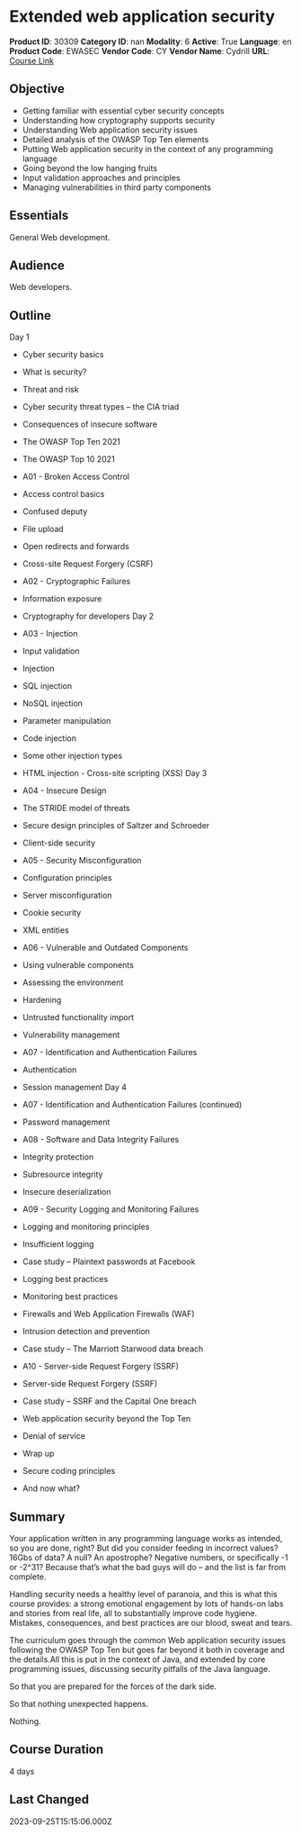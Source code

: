 # Extended web application security

**Product ID**: 30309
**Category ID**: nan
**Modality**: 6
**Active**: True
**Language**: en
**Product Code**: EWASEC
**Vendor Code**: CY
**Vendor Name**: Cydrill
**URL**: [Course Link](https://www.fastlaneus.com/course/cydrill-ewasec)

## Objective
- Getting familiar with essential cyber security concepts
- Understanding how cryptography supports security
- Understanding Web application security issues
- Detailed analysis of the OWASP Top Ten elements
- Putting Web application security in the context of any programming language
- Going beyond the low hanging fruits
- Input validation approaches and principles
- Managing vulnerabilities in third party components

## Essentials
General Web development.

## Audience
Web developers.

## Outline
Day 1


- Cyber security basics
- What is security?
- Threat and risk
- Cyber security threat types – the CIA triad
- Consequences of insecure software
- The OWASP Top Ten 2021
- The OWASP Top 10 2021
- A01 - Broken Access Control
- Access control basics
- Confused deputy
- File upload
- Open redirects and forwards
- Cross-site Request Forgery (CSRF)
- A02 - Cryptographic Failures
- Information exposure
- Cryptography for developers
Day 2


- A03 - Injection
- Input validation
- Injection
- SQL injection
- NoSQL injection
- Parameter manipulation
- Code injection
- Some other injection types
- HTML injection - Cross-site scripting (XSS)
Day 3


- A04 - Insecure Design
- The STRIDE model of threats
- Secure design principles of Saltzer and Schroeder
- Client-side security
- A05 - Security Misconfiguration
- Configuration principles
- Server misconfiguration
- Cookie security
- XML entities
- A06 - Vulnerable and Outdated Components
- Using vulnerable components
- Assessing the environment
- Hardening
- Untrusted functionality import
- Vulnerability management
- A07 - Identification and Authentication Failures
- Authentication
- Session management
Day 4


- A07 - Identification and Authentication Failures (continued)
- Password management
- A08 - Software and Data Integrity Failures
- Integrity protection
- Subresource integrity
- Insecure deserialization
- A09 - Security Logging and Monitoring Failures
- Logging and monitoring principles
- Insufficient logging
- Case study – Plaintext passwords at Facebook
- Logging best practices
- Monitoring best practices
- Firewalls and Web Application Firewalls (WAF)
- Intrusion detection and prevention
- Case study – The Marriott Starwood data breach
- A10 - Server-side Request Forgery (SSRF) 
- Server-side Request Forgery (SSRF)
- Case study – SSRF and the Capital One breach
- Web application security beyond the Top Ten
- Denial of service
- Wrap up
- Secure coding principles
- And now what?

## Summary
Your application written in any programming language works as intended, so you are done, right? But did you consider feeding in incorrect values? 16Gbs of data? A null? An apostrophe? Negative numbers, or specifically -1 or -2^31? Because that’s what the bad guys will do – and the list is far from complete.

Handling security needs a healthy level of paranoia, and this is what this course provides: a strong emotional engagement by lots of hands-on labs and stories from real life, all to substantially improve code hygiene. Mistakes, consequences, and best practices are our blood, sweat and tears.

The curriculum goes through the common Web application security issues following the OWASP Top Ten but goes far beyond it both in coverage and the details.All this is put in the context of Java, and extended by core programming issues, discussing security pitfalls of the Java language.

So that you are prepared for the forces of the dark side.

So that nothing unexpected happens.

Nothing.

## Course Duration
4 days

## Last Changed
2023-09-25T15:15:06.000Z
